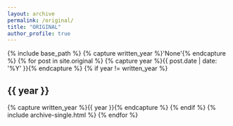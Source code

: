 ```yaml
---
layout: archive
permalink: /original/
title: "ORIGINAL"
author_profile: true
---
```


{% include base_path %}
{% capture written_year %}'None'{% endcapture %}
{% for post in site.original %}
  {% capture year %}{{ post.date | date: '%Y' }}{% endcapture %}
  {% if year != written_year %}
    <h2 id="{{ year | slugify }}" class="archive__subtitle">{{ year }}</h2>
    {% capture written_year %}{{ year }}{% endcapture %}
  {% endif %}
  {% include archive-single.html %}
{% endfor %}
